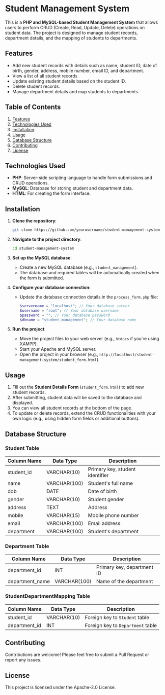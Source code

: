 # Student Management System

This is a **PHP and MySQL-based Student Management System** that allows users to perform CRUD (Create, Read, Update, Delete) operations on student data. The project is designed to manage student records, department details, and the mapping of students to departments.

## Features
- Add new student records with details such as name, student ID, date of birth, gender, address, mobile number, email ID, and department.
- View a list of all student records.
- Update existing student details based on the student ID.
- Delete student records.
- Manage department details and map students to departments.

## Table of Contents
1. [Features](#features)
2. [Technologies Used](#technologies-used)
3. [Installation](#installation)
4. [Usage](#usage)
5. [Database Structure](#database-structure)
6. [Contributing](#contributing)
7. [License](#license)

## Technologies Used
- **PHP**: Server-side scripting language to handle form submissions and CRUD operations.
- **MySQL**: Database for storing student and department data.
- **HTML**: For creating the form interface.

## Installation

1. **Clone the repository**:
    ```bash
    git clone https://github.com/yourusername/student-management-system.git
    ```

2. **Navigate to the project directory**:
    ```bash
    cd student-management-system
    ```

3. **Set up the MySQL database**:
    - Create a new MySQL database (e.g., `student_management`).
    - The database and required tables will be automatically created when the form is submitted.

4. **Configure your database connection**:
    - Update the database connection details in the `process_form.php` file:
        ```php
        $servername = "localhost"; // Your database server
        $username = "root"; // Your database username
        $password = ""; // Your database password
        $dbname = "student_management"; // Your database name
        ```

5. **Run the project**:
    - Move the project files to your web server (e.g., `htdocs` if you're using XAMPP).
    - Start your Apache and MySQL server.
    - Open the project in your browser (e.g., `http://localhost/student-management-system/student_form.html`).

## Usage

1. Fill out the **Student Details Form** (`student_form.html`) to add new student records.
2. After submitting, student data will be saved to the database and displayed.
3. You can view all student records at the bottom of the page.
4. To update or delete records, extend the CRUD functionalities with your own logic (e.g., using hidden form fields or additional buttons).

## Database Structure

### Student Table
| Column Name  | Data Type | Description                      |
| ------------ | --------- | -------------------------------- |
| student_id   | VARCHAR(10) | Primary key, student identifier |
| name         | VARCHAR(100) | Student's full name            |
| dob          | DATE      | Date of birth                    |
| gender       | VARCHAR(10) | Student gender                  |
| address      | TEXT      | Address                          |
| mobile       | VARCHAR(15) | Mobile phone number             |
| email        | VARCHAR(100) | Email address                 |
| department   | VARCHAR(100) | Student's department           |

### Department Table
| Column Name    | Data Type   | Description                      |
| -------------- | ----------- | -------------------------------- |
| department_id  | INT         | Primary key, department ID        |
| department_name| VARCHAR(100) | Name of the department           |

### StudentDepartmentMapping Table
| Column Name   | Data Type   | Description                       |
| ------------- | ----------- | --------------------------------- |
| student_id    | VARCHAR(10) | Foreign key to `Student` table    |
| department_id | INT         | Foreign key to `Department` table |

## Contributing

Contributions are welcome! Please feel free to submit a Pull Request or report any issues.

## License

This project is licensed under the Apache-2.0 License.
